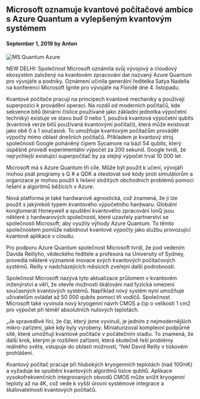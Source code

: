 ## Microsoft oznamuje kvantové počítačové ambice s Azure Quantum a vylepšeným kvantovým systémem

#### September 1, 2019 by Anton

![MS Quantum Azure](https://i.imgur.com/TmQQjkJ.png)

NEW DELHI: Společnost Microsoft oznámila svůj vývojový a cloudový ekosystém založený na kvantovém zpracování dat nazvaný Azure Quantum pro vývojáře a podniky. Oznámení učinila generální ředitelka Satya Nadella na konferenci Microsoft Ignite pro vývojáře na Floridě dne 4. listopadu.

Kvantové počítače pracují na principech kvantové mechaniky a používají superpozici k provádění operací. Na rozdíl od moderních počítačů, kde sekvence bitů (binární číslice používané jako základní jednotka výpočetní techniky) existuje ve stavu buď 0 nebo 1, používá kvantová výpočetní qubits (kvantová verze bitů používaná kvantovými počítači), která může existovat jako obě 0 a 1 současně. To umožňuje kvantovým počítačům provádět výpočty mimo oblast dnešních počítačů. Příkladem je kvantový stroj společnosti Google poháněný čipem Sycamore na bázi 54 qubits, který úspěšně provedl experimentální výpočet za 200 sekund. Google tvrdí, že nejrychlejší existující superpočítač by za stejný výpočet trval 10 000 let.

Microsoft má s Azure Quantum tři cíle. Může být použit k učení, vývojáři mohou psát programy s Q # a QDK a otestovat své kódy proti simulátorům a organizace je mohou použít k řešení složitých obchodních problémů pomocí řešení a algoritmů běžících v Azure.

Nová platforma je také hardwarově agnostická, což znamená, že ji lze použít s jakýmkoli typem kvantového výpočetního hardwaru. Globální konglomerát Honeywell a spuštění kvantového zpracování IonQ jsou některé z hardwarových společností, které uzavřely partnerství se společností Microsoft, aby využily výhody Azure Quantum. To těmto společnostem pomůže nabídnout kvantové výpočty jako službu provozující kvantové aplikace v cloudu.

Pro podporu Azure Quantum společnost Microsoft tvrdí, že pod vedením Davida Reillyho, vědeckého ředitele a profesora na University of Sydney, provedla některé významné inovace svých kvantových počítačových systémů. Reilly v nadcházejících měsících zveřejní další podrobnosti.

Společnost Microsoft nazývá tyto aktualizace průlomem v kvantovém inženýrství a věří, že otevře možnosti škálování nad fyzická omezení současných kvantových systémů. Například nový systém nyní umožňuje uživatelům ovládat až 50 000 qubits pomocí tří vodičů. Společnost Microsoft také vyvinula nový kryogenní návrh CMOS a čip o velikosti 1 cm2 pro výpočet při téměř absolutních nulových teplotách.

„Je spravedlivé říci, že čip, který jsme vyvinuli, je jedním z nejmodernějších mikro-zařízení, jaké kdy byly vyrobeny. Miniaturizoval komplexní podpůrné sítě, které umožňují kvantové počítače v počátečním stadiu. To znamená, že další krok, kterým je rozšíření zařízení, která skutečně řeší problémy reálného světa, vstupuje do oblasti možností, “řekl David Reilly v tiskovém prohlášení.

Kvantový počítač pracuje při hlubokých kryogenních teplotách (nad 100mK) a vyžaduje ke spuštění kvantových algoritmů tisíce qubitů. Aplikace vysokofrekvenčních integrovaných obvodů CMOS může snížit kryogenní teploty až na 4K, což vede k vyšší úrovni systémové integrace a škálovatelnosti kvantových počítačů.